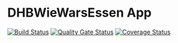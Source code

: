 # DHBWieWarsEssen App

[![Build Status](https://travis-ci.org/dhbwiewarsessen/dhbwwe-app.svg?branch=master)](https://travis-ci.org/dhbwiewarsessen/dhbwwe-app) [![Quality Gate Status](https://sonarcloud.io/api/project_badges/measure?project=dhbwiewarsessen_dhbwwe-app&metric=alert_status)](https://sonarcloud.io/dashboard?id=dhbwiewarsessen_dhbwwe-app) [![Coverage Status](https://coveralls.io/repos/github/dhbwiewarsessen/dhbwwe-app/badge.svg?branch=Development)](https://coveralls.io/github/dhbwiewarsessen/dhbwwe-app?branch=Development)

